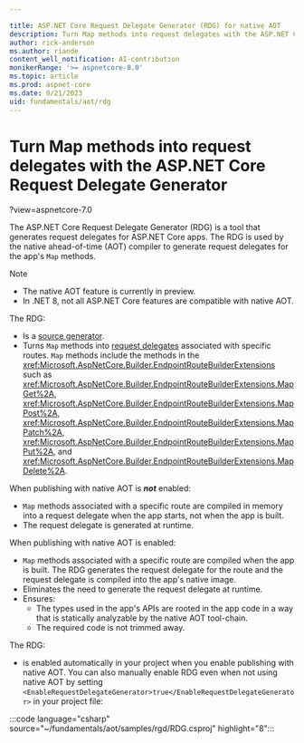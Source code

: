 ```yaml
---

title: ASP.NET Core Request Delegate Generator (RDG) for native AOT
description: Turn Map methods into request delegates with the ASP.NET Core Request Delegate Generator (RDG) for native AOT.
author: rick-anderson
ms.author: riande
content_well_notification: AI-contribution
monikerRange: '>= aspnetcore-8.0'
ms.topic: article
ms.prod: aspnet-core
ms.date: 9/21/2023
uid: fundamentals/aot/rdg
---
```

# Turn Map methods into request delegates with the ASP.NET Core Request Delegate Generator

?view=aspnetcore-7.0

The ASP.NET Core Request Delegate Generator (RDG) is a tool that generates request delegates for ASP.NET Core apps. The RDG is used by the native ahead-of-time (AOT) compiler to generate request delegates for the app's `Map` methods.

> [!NOTE]
> * The native AOT feature is currently in preview.
> * In .NET 8, not all ASP.NET Core features are compatible with native AOT.

The RDG:

* Is a [source generator](/dotnet/csharp/roslyn-sdk/source-generators-overview).
* Turns `Map` methods into [request delegates](/dotnet/api/microsoft.aspnetcore.http.requestdelegate) associated with specific routes. `Map` methods include the methods in the <xref:Microsoft.AspNetCore.Builder.EndpointRouteBuilderExtensions> such as <xref:Microsoft.AspNetCore.Builder.EndpointRouteBuilderExtensions.MapGet%2A>, <xref:Microsoft.AspNetCore.Builder.EndpointRouteBuilderExtensions.MapPost%2A>, <xref:Microsoft.AspNetCore.Builder.EndpointRouteBuilderExtensions.MapPatch%2A>,  <xref:Microsoft.AspNetCore.Builder.EndpointRouteBuilderExtensions.MapPut%2A>, and <xref:Microsoft.AspNetCore.Builder.EndpointRouteBuilderExtensions.MapDelete%2A>.

When publishing with native AOT is ***not*** enabled:

* `Map` methods associated with a specific route are compiled in memory into a request delegate when the app starts, not when the app is built.
* The request delegate is generated at runtime.

When publishing with native AOT is enabled:

* `Map` methods associated with a specific route are compiled when the app is built. The RDG generates the request delegate for the route and the request delegate is compiled into the app's native image.
* Eliminates the need to generate the request delegate at runtime.
* Ensures:
  * The types used in the app's APIs are rooted in the app code in a way that is statically analyzable by the native AOT tool-chain.
  * The required code is not trimmed away.

The RDG:

* is enabled automatically in your project when you enable publishing with native AOT. You can also manually enable RDG even when not using native AOT by setting `<EnableRequestDelegateGenerator>true</EnableRequestDelegateGenerator>` in your project file:

:::code language="csharp" source="~/fundamentals/aot/samples/rgd/RDG.csproj" highlight="8":::